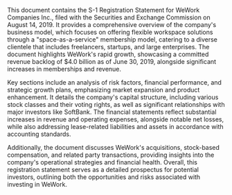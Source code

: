 This document contains the S-1 Registration Statement for WeWork Companies Inc., filed with the Securities and Exchange Commission on August 14, 2019. It provides a comprehensive overview of the company's business model, which focuses on offering flexible workspace solutions through a "space-as-a-service" membership model, catering to a diverse clientele that includes freelancers, startups, and large enterprises. The document highlights WeWork's rapid growth, showcasing a committed revenue backlog of $4.0 billion as of June 30, 2019, alongside significant increases in memberships and revenue.

Key sections include an analysis of risk factors, financial performance, and strategic growth plans, emphasizing market expansion and product enhancement. It details the company's capital structure, including various stock classes and their voting rights, as well as significant relationships with major investors like SoftBank. The financial statements reflect substantial increases in revenue and operating expenses, alongside notable net losses, while also addressing lease-related liabilities and assets in accordance with accounting standards.

Additionally, the document discusses WeWork's acquisitions, stock-based compensation, and related party transactions, providing insights into the company's operational strategies and financial health. Overall, this registration statement serves as a detailed prospectus for potential investors, outlining both the opportunities and risks associated with investing in WeWork.